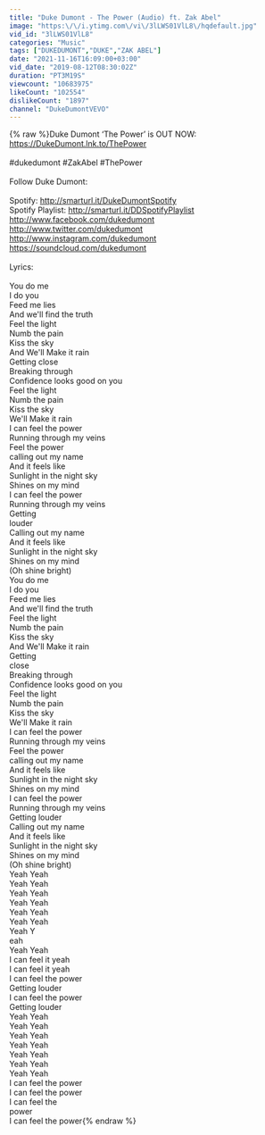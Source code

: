 ```yaml
---
title: "Duke Dumont - The Power (Audio) ft. Zak Abel"
image: "https:\/\/i.ytimg.com\/vi\/3lLWS01VlL8\/hqdefault.jpg"
vid_id: "3lLWS01VlL8"
categories: "Music"
tags: ["DUKEDUMONT","DUKE","ZAK ABEL"]
date: "2021-11-16T16:09:00+03:00"
vid_date: "2019-08-12T08:30:02Z"
duration: "PT3M19S"
viewcount: "10683975"
likeCount: "102554"
dislikeCount: "1897"
channel: "DukeDumontVEVO"
---
```

{% raw %}Duke Dumont ‘The Power’ is OUT NOW:<br /><a rel="nofollow" target="blank" href="https://DukeDumont.lnk.to/ThePower">https://DukeDumont.lnk.to/ThePower</a>  <br /> <br />#dukedumont #ZakAbel #ThePower<br /> <br />Follow Duke Dumont: <br /> <br />Spotify: <a rel="nofollow" target="blank" href="http://smarturl.it/DukeDumontSpotify">http://smarturl.it/DukeDumontSpotify</a><br />Spotify Playlist: <a rel="nofollow" target="blank" href="http://smarturl.it/DDSpotifyPlaylist">http://smarturl.it/DDSpotifyPlaylist</a><br /><a rel="nofollow" target="blank" href="http://www.facebook.com/dukedumont">http://www.facebook.com/dukedumont</a><br /><a rel="nofollow" target="blank" href="http://www.twitter.com/dukedumont">http://www.twitter.com/dukedumont</a><br /><a rel="nofollow" target="blank" href="http://www.instagram.com/dukedumont">http://www.instagram.com/dukedumont</a><br /><a rel="nofollow" target="blank" href="https://soundcloud.com/dukedumont">https://soundcloud.com/dukedumont</a><br /> <br />Lyrics:<br /> <br />You do me<br />I do you<br />Feed me lies<br />And we'll find the truth<br />Feel the light<br />Numb the pain<br />Kiss the sky<br />And We'll Make it rain<br />Getting close<br />Breaking through<br />Confidence looks good on you<br />Feel the light<br />Numb the pain<br />Kiss the sky<br />We'll Make it rain<br />I can feel the power<br />Running through my veins<br />Feel the power<br />calling out my name<br />And it feels like<br />Sunlight in the night sky<br />Shines on my mind<br />I can feel the power<br />Running through my veins<br />Getting<br />louder<br />Calling out my name<br />And it feels like<br />Sunlight in the night sky<br />Shines on my mind<br />(Oh shine bright)<br />You do me<br />I do you<br />Feed me lies<br />And we'll find the truth<br />Feel the light<br />Numb the pain<br />Kiss the sky<br />And We'll Make it rain<br />Getting<br />close<br />Breaking through<br />Confidence looks good on you<br />Feel the light<br />Numb the pain<br />Kiss the sky<br />We'll Make it rain<br />I can feel the power<br />Running through my veins<br />Feel the power<br />calling out my name<br />And it feels like<br />Sunlight in the night sky<br />Shines on my mind<br />I can feel the power<br />Running through my veins<br />Getting louder<br />Calling out my name<br />And it feels like<br />Sunlight in the night sky<br />Shines on my mind<br />(Oh shine bright)<br />Yeah Yeah<br />Yeah Yeah<br />Yeah Yeah<br />Yeah Yeah<br />Yeah Yeah<br />Yeah Yeah<br />Yeah Y<br />eah<br />Yeah Yeah<br />I can feel it yeah<br />I can feel it yeah<br />I can feel the power<br />Getting louder<br />I can feel the power<br />Getting louder<br />Yeah Yeah<br />Yeah Yeah<br />Yeah Yeah<br />Yeah Yeah<br />Yeah Yeah<br />Yeah Yeah<br />Yeah Yeah<br />I can feel the power<br />I can feel the power<br />I can feel the<br />power<br />I can feel the power{% endraw %}

